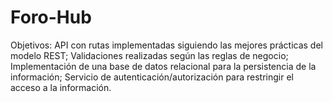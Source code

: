 # Foro-Hub
Objetivos: API con rutas implementadas siguiendo las mejores prácticas del modelo REST; Validaciones realizadas según las reglas de negocio; Implementación de una base de datos relacional para la persistencia de la información; Servicio de autenticación/autorización para restringir el acceso a la información.
